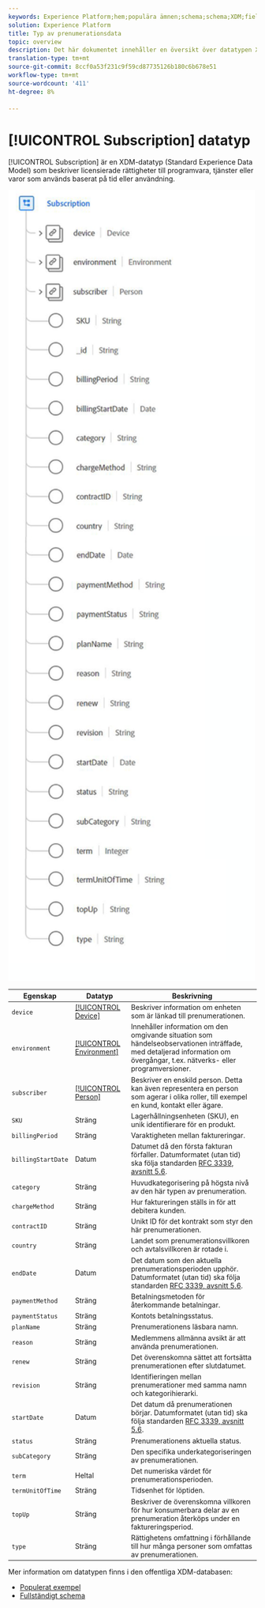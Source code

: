 ```yaml
---
keywords: Experience Platform;hem;populära ämnen;schema;schema;XDM;fields;schemas;scheman;prenumeration;datatyp;datatyp;datatyp;data type;
solution: Experience Platform
title: Typ av prenumerationsdata
topic: overview
description: Det här dokumentet innehåller en översikt över datatypen XDM (Subscription Experience Data Model).
translation-type: tm+mt
source-git-commit: 8ccf0a53f231c9f59cd87735126b180c6b678e51
workflow-type: tm+mt
source-wordcount: '411'
ht-degree: 8%

---
```



# [!UICONTROL Subscription] datatyp

[!UICONTROL Subscription] är en XDM-datatyp (Standard Experience Data Model) som beskriver licensierade rättigheter till programvara, tjänster eller varor som används baserat på tid eller användning.

<img src="../images/data-types/subscription-data-type.png" width="500" /><br />

| Egenskap | Datatyp | Beskrivning |
| --- | --- | --- |
| `device` | [[!UICONTROL Device]](./device.md) | Beskriver information om enheten som är länkad till prenumerationen. |
| `environment` | [[!UICONTROL Environment]](./environment.md) | Innehåller information om den omgivande situation som händelseobservationen inträffade, med detaljerad information om övergångar, t.ex. nätverks- eller programversioner. |
| `subscriber` | [[!UICONTROL Person]](./person.md) | Beskriver en enskild person. Detta kan även representera en person som agerar i olika roller, till exempel en kund, kontakt eller ägare. |
| `SKU` | Sträng | Lagerhållningsenheten (SKU), en unik identifierare för en produkt. |
| `billingPeriod` | Sträng | Varaktigheten mellan faktureringar. |
| `billingStartDate` | Datum | Datumet då den första fakturan förfaller. Datumformatet (utan tid) ska följa standarden [RFC 3339, avsnitt 5.6](https://tools.ietf.org/html/rfc3339#section-5.6). |
| `category` | Sträng | Huvudkategorisering på högsta nivå av den här typen av prenumeration. |
| `chargeMethod` | Sträng | Hur faktureringen ställs in för att debitera kunden. |
| `contractID` | Sträng | Unikt ID för det kontrakt som styr den här prenumerationen. |
| `country` | Sträng | Landet som prenumerationsvillkoren och avtalsvillkoren är rotade i. |
| `endDate` | Datum | Det datum som den aktuella prenumerationsperioden upphör. Datumformatet (utan tid) ska följa standarden [RFC 3339, avsnitt 5.6](https://tools.ietf.org/html/rfc3339#section-5.6). |
| `paymentMethod` | Sträng | Betalningsmetoden för återkommande betalningar. |
| `paymentStatus` | Sträng | Kontots betalningsstatus. |
| `planName` | Sträng | Prenumerationens läsbara namn. |
| `reason` | Sträng | Medlemmens allmänna avsikt är att använda prenumerationen. |
| `renew` | Sträng | Det överenskomna sättet att fortsätta prenumerationen efter slutdatumet. |
| `revision` | Sträng | Identifieringen mellan prenumerationer med samma namn och kategorihierarki. |
| `startDate` | Datum | Det datum då prenumerationen börjar. Datumformatet (utan tid) ska följa standarden [RFC 3339, avsnitt 5.6](https://tools.ietf.org/html/rfc3339#section-5.6). |
| `status` | Sträng | Prenumerationens aktuella status. |
| `subCategory` | Sträng | Den specifika underkategoriseringen av prenumerationen. |
| `term` | Heltal | Det numeriska värdet för prenumerationsperioden. |
| `termUnitOfTime` | Sträng | Tidsenhet för löptiden. |
| `topUp` | Sträng | Beskriver de överenskomna villkoren för hur konsumerbara delar av en prenumeration återköps under en faktureringsperiod. |
| `type` | Sträng | Rättighetens omfattning i förhållande till hur många personer som omfattas av prenumerationen. |

Mer information om datatypen finns i den offentliga XDM-databasen:

* [Populerat exempel](https://github.com/adobe/xdm/blob/master/components/datatypes/industry-verticals/subscription.example.1.json)
* [Fullständigt schema](https://github.com/adobe/xdm/blob/master/components/datatypes/industry-verticals/subscription.schema.json)